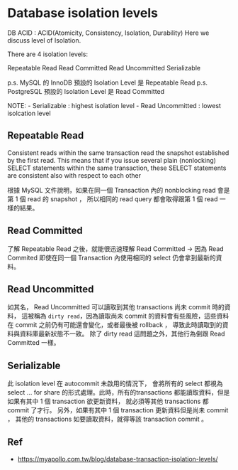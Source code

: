 # Database isolation levels

DB ACID : ACID(Atomicity, Consistency, Isolation, Durability)
Here we discuss level of Isolation.

There are 4 isolation levels:

Repeatable Read
Read Committed
Read Uncommitted
Serializable

p.s. MySQL 的 InnoDB 預設的 Isolation Level 是 Repeatable Read
p.s. PostgreSQL 預設的 Isolation Level 是 Read Committed

NOTE:
	- Serializable : highest isolation level
	- Read Uncommitted : lowest isolcation level

## Repeatable Read

Consistent reads within the same transaction read the snapshot established by the first read. This means that if you issue several plain (nonlocking) SELECT statements within the same transaction, these SELECT statements are consistent also with respect to each other

根據 MySQL 文件說明，如果在同一個 Transaction 
內的 nonblocking read 會是第 1 個 read 的 snapshot ，
所以相同的 read query 都會取得跟第 1 個 read 一樣的結果。


## Read Committed

了解 Repeatable Read 之後，就能很迅速理解 Read Committed 
-> 因為 Read Commited 即使在同一個 Transaction 內使用相同的 
select 仍會拿到最新的資料。


## Read Uncommitted

如其名， Read Uncommitted 可以讀取到其他 transactions 尚未 commit 時的資料，
這被稱為 `dirty read`，因為讀取尚未 commit 的資料會有些風險，這些資料在 commit 之前仍有可能還會變化，或者最後被 rollback ，
導致此時讀取到的資料與資料庫最新狀態不一致。
除了 dirty read 這問題之外，其他行為倒跟 Read Committed 一樣。


## Serializable

此 isolation level 在 autocommit 未啟用的情況下，
會將所有的 select 都視為 select ... for share 的形式處理。此時，所有的transactions 都能讀取資料，但是如果有其中 1 個 transaction 欲更新資料，
就必須等其他 transactions 都 commit 了才行。
另外，如果有其中 1 個 transaction 更新資料但是尚未 commit ，
其他的 transactions 如要讀取資料，就得等該 transaction commit 。


## Ref
- https://myapollo.com.tw/blog/database-transaction-isolation-levels/